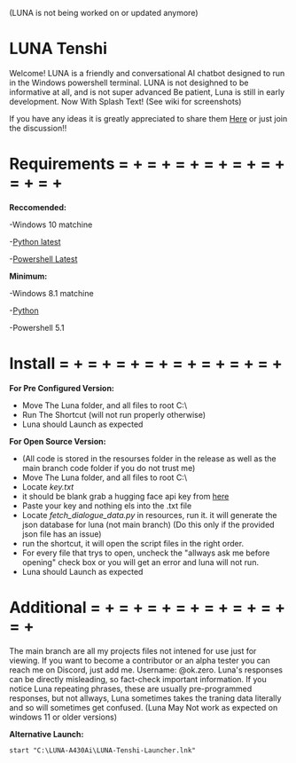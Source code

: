 (LUNA is not being worked on or updated anymore)

# LUNA Tenshi

Welcome! LUNA is a friendly and conversational AI chatbot designed to run in the Windows powershell terminal. LUNA is not desighned to be informative at all, and is not super advanced Be patient, Luna is still in early development. Now With Splash Text! (See wiki for screenshots)

If you have any ideas it is greatly appreciated to share them [Here](https://github.com/zerodotdev/LUNA-A430Ai--Tenshi/discussions/categories/ideas) or just join the discussion!!

# Requirements = + = + = + = + = + = + = + = + 

**Reccomended:**

-Windows 10 matchine 

-[Python latest](https://www.python.org/downloads/release/python-3125/)

-[Powershell Latest](https://github.com/PowerShell/PowerShell/releases/tag/v7.4.40)

**Minimum:**

-Windows 8.1 matchine 

-[Python](https://www.python.org/downloads/)

-Powershell 5.1

# Install = + = + = + = + = + = + = + = + 

**For Pre Configured Version:**
- Move The Luna folder, and all files to root C:\
- Run The Shortcut (will not run properly otherwise)
- Luna should Launch as expected

**For Open Source Version:**
- (All code is stored in the resourses folder in the release as well as the main branch code folder if you do not trust me)
- Move The Luna folder, and all files to root C:\
- Locate *key.txt*
- it should be blank grab a hugging face api key from [here](https://huggingface.co/settings/tokens)
- Paste your key and nothing els into the .txt file
- Locate *fetch_dialogue_data.py* in resources, run it. it will generate the json database for luna (not main branch)
  (Do this only if the provided json file has an issue)
- run the shortcut, it will open the script files in the right order.
- For every file that trys to open, uncheck the "allways ask me before opening" check box or you will get an error and luna will not run.
- Luna should Launch as expected

# Additional = + = + = + = + = + = + = + = + 
The main branch are all my projects files not intened for use just for viewing. If you want to become a contributor or an alpha tester you can reach me on Discord, just add me. Username: @ok.zero. Luna's responses can be directly misleading, so fact-check important information. If you notice Luna repeating phrases, these are usually pre-programmed responses, but not allways, Luna sometimes takes the traning data literally and so will sometimes get confused. (Luna May Not work as expected on windows 11 or older versions)

**Alternative Launch:**

```start "C:\LUNA-A430Ai\LUNA-Tenshi-Launcher.lnk" ```
